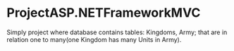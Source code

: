 # ProjectASP.NETFrameworkMVC
Simply project where database contains tables: Kingdoms, Army; that are in relation one to many(one Kingdom has many Units in Army). 
